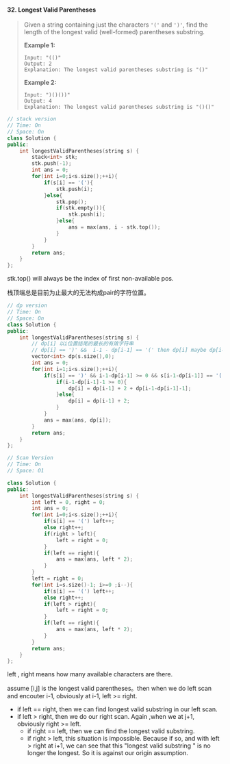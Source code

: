 #### 32. Longest Valid Parentheses

> Given a string containing just the characters `'('` and `')'`, find the length of the longest valid (well-formed) parentheses substring.
>
> **Example 1:**
>
> ```
> Input: "(()"
> Output: 2
> Explanation: The longest valid parentheses substring is "()"
> ```
>
> **Example 2:**
>
> ```
> Input: ")()())"
> Output: 4
> Explanation: The longest valid parentheses substring is "()()"
> ```



```cpp
// stack version
// Time: On
// Space: On
class Solution {
public:
    int longestValidParentheses(string s) {
        stack<int> stk;
        stk.push(-1);
        int ans = 0;
        for(int i=0;i<s.size();++i){
            if(s[i] == '('){
                stk.push(i);
            }else{
                stk.pop();
                if(stk.empty()){
                    stk.push(i);
                }else{
                    ans = max(ans, i - stk.top());
                }
            }
        }
        return ans;      
    }
};
```

 stk.top() will always be the index of first non-available pos.

栈顶端总是目前为止最大的无法构成pair的字符位置。

```cpp
// dp version
// Time: On
// Space: On
class Solution {
public:
    int longestValidParentheses(string s) {
        // dp[i] 以i位置结尾的最长的有效字符串
        // dp[i] == ')' &&  i-1 - dp[i-1] == '(' then dp[i] maybe dp[i-1] + 2 + dp[i-1-dp[i-1] -1]
        vector<int> dp(s.size(),0);
        int ans = 0;
        for(int i=1;i<s.size();++i){
            if(s[i] == ')' && i-1-dp[i-1] >= 0 && s[i-1-dp[i-1]] == '('){
                if(i-1-dp[i-1]-1 >= 0){
                    dp[i] = dp[i-1] + 2 + dp[i-1-dp[i-1]-1];
                }else{
                    dp[i] = dp[i-1] + 2;
                }
            }
            ans = max(ans, dp[i]);
        }
        return ans;
    }
};
```



```cpp
// Scan Version
// Time: On
// Space: O1

class Solution {
public:
    int longestValidParentheses(string s) {
        int left = 0, right = 0;
        int ans = 0;
        for(int i=0;i<s.size();++i){
            if(s[i] == '(') left++;
            else right++;
            if(right > left){
                left = right = 0;
            }
            if(left == right){
                ans = max(ans, left * 2);
            }
        }
        left = right = 0;
        for(int i=s.size()-1; i>=0 ;i--){
            if(s[i] == '(') left++;
            else right++;
            if(left > right){
                left = right = 0;
            }
            if(left == right){
                ans = max(ans, left * 2);
            }
        }
        return ans;
    }
};
```

left , right means how many available characters are there.

assume [i,j] is the longest valid parentheses。then when we do left scan and encouter i-1, obviously at i-1, left >= right.

- if left == right, then we can find longest valid substring in our left scan.
- if left > right, then we do our right scan. Again ,when we at j+1,  obviously right  >= left.
  - if right == left, then we can find the longest valid substring.
  - if right > left, this situation is impossible. Because if so, and with left > right at i+1, we can see that this "longest valid substring " is no longer the longest. So it is against our origin assumption.